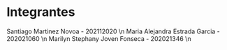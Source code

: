 # Integrantes
Santiago Martinez Novoa        - 202112020 \n
Maria Alejandra Estrada Garcia - 202021060 \n
Marilyn Stephany Joven Fonseca - 202021346 \n
